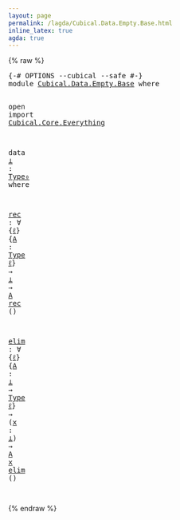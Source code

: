 ```yaml
---
layout: page
permalink: /lagda/Cubical.Data.Empty.Base.html
inline_latex: true
agda: true
---
```

<body>
{% raw %}
<pre class="Agda">
<a id="1" class="Symbol">{-#</a> <a id="5" class="Keyword">OPTIONS</a> <a id="13" class="Pragma">--cubical</a> <a id="23" class="Pragma">--safe</a> <a id="30" class="Symbol">#-}</a>
<a id="34" class="Keyword">module</a> <a id="41" href="Cubical.Data.Empty.Base.html" class="Module">Cubical.Data.Empty.Base</a> <a id="65" class="Keyword">where</a>

<a id="72" class="Keyword">open</a> <a id="77" class="Keyword">import</a> <a id="84" href="Cubical.Core.Everything.html" class="Module">Cubical.Core.Everything</a>

<a id="109" class="Keyword">data</a> <a id="⊥"></a><a id="114" href="Cubical.Data.Empty.Base.html#114" class="Datatype">⊥</a> <a id="116" class="Symbol">:</a> <a id="118" href="Cubical.Core.Primitives.html#1008" class="Function">Type₀</a> <a id="124" class="Keyword">where</a>

<a id="rec"></a><a id="131" href="Cubical.Data.Empty.Base.html#131" class="Function">rec</a> <a id="135" class="Symbol">:</a> <a id="137" class="Symbol">∀</a> <a id="139" class="Symbol">{</a><a id="140" href="Cubical.Data.Empty.Base.html#140" class="Bound">ℓ</a><a id="141" class="Symbol">}</a> <a id="143" class="Symbol">{</a><a id="144" href="Cubical.Data.Empty.Base.html#144" class="Bound">A</a> <a id="146" class="Symbol">:</a> <a id="148" href="Cubical.Core.Primitives.html#957" class="Function">Type</a> <a id="153" href="Cubical.Data.Empty.Base.html#140" class="Bound">ℓ</a><a id="154" class="Symbol">}</a> <a id="156" class="Symbol">→</a> <a id="158" href="Cubical.Data.Empty.Base.html#114" class="Datatype">⊥</a> <a id="160" class="Symbol">→</a> <a id="162" href="Cubical.Data.Empty.Base.html#144" class="Bound">A</a>
<a id="164" href="Cubical.Data.Empty.Base.html#131" class="Function">rec</a> <a id="168" class="Symbol">()</a>

<a id="elim"></a><a id="172" href="Cubical.Data.Empty.Base.html#172" class="Function">elim</a> <a id="177" class="Symbol">:</a> <a id="179" class="Symbol">∀</a> <a id="181" class="Symbol">{</a><a id="182" href="Cubical.Data.Empty.Base.html#182" class="Bound">ℓ</a><a id="183" class="Symbol">}</a> <a id="185" class="Symbol">{</a><a id="186" href="Cubical.Data.Empty.Base.html#186" class="Bound">A</a> <a id="188" class="Symbol">:</a> <a id="190" href="Cubical.Data.Empty.Base.html#114" class="Datatype">⊥</a> <a id="192" class="Symbol">→</a> <a id="194" href="Cubical.Core.Primitives.html#957" class="Function">Type</a> <a id="199" href="Cubical.Data.Empty.Base.html#182" class="Bound">ℓ</a><a id="200" class="Symbol">}</a> <a id="202" class="Symbol">→</a> <a id="204" class="Symbol">(</a><a id="205" href="Cubical.Data.Empty.Base.html#205" class="Bound">x</a> <a id="207" class="Symbol">:</a> <a id="209" href="Cubical.Data.Empty.Base.html#114" class="Datatype">⊥</a><a id="210" class="Symbol">)</a> <a id="212" class="Symbol">→</a> <a id="214" href="Cubical.Data.Empty.Base.html#186" class="Bound">A</a> <a id="216" href="Cubical.Data.Empty.Base.html#205" class="Bound">x</a>
<a id="218" href="Cubical.Data.Empty.Base.html#172" class="Function">elim</a> <a id="223" class="Symbol">()</a>

</pre>
{% endraw %}
</body>